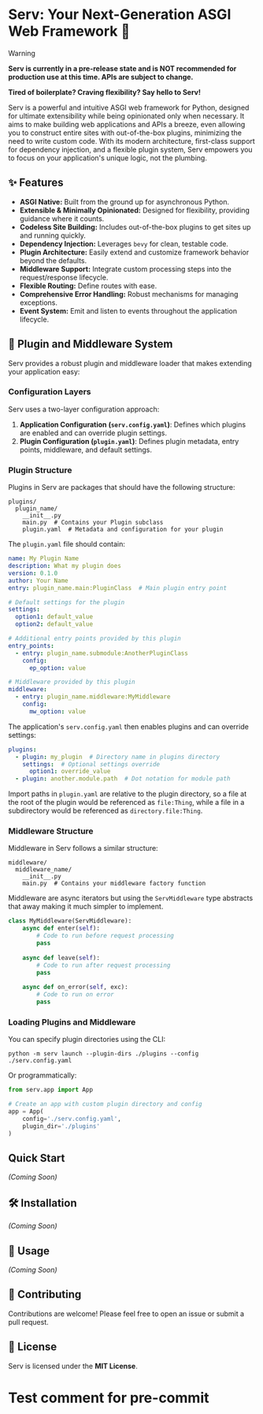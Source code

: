 # Serv: Your Next-Generation ASGI Web Framework 🚀

> [!WARNING]
> **Serv is currently in a pre-release state and is NOT recommended for production use at this time. APIs are subject to change.**

**Tired of boilerplate? Craving flexibility? Say hello to Serv!**

Serv is a powerful and intuitive ASGI web framework for Python, designed for ultimate extensibility while being opinionated only when necessary. It aims to make building web applications and APIs a breeze, even allowing you to construct entire sites with out-of-the-box plugins, minimizing the need to write custom code. With its modern architecture, first-class support for dependency injection, and a flexible plugin system, Serv empowers you to focus on your application's unique logic, not the plumbing.

## ✨ Features

*   **ASGI Native:** Built from the ground up for asynchronous Python.
*   **Extensible & Minimally Opinionated:** Designed for flexibility, providing guidance where it counts.
*   **Codeless Site Building:** Includes out-of-the-box plugins to get sites up and running quickly.
*   **Dependency Injection:** Leverages `bevy` for clean, testable code.
*   **Plugin Architecture:** Easily extend and customize framework behavior beyond the defaults.
*   **Middleware Support:** Integrate custom processing steps into the request/response lifecycle.
*   **Flexible Routing:** Define routes with ease.
*   **Comprehensive Error Handling:** Robust mechanisms for managing exceptions.
*   **Event System:** Emit and listen to events throughout the application lifecycle.

## 🔌 Plugin and Middleware System

Serv provides a robust plugin and middleware loader that makes extending your application easy:

### Configuration Layers

Serv uses a two-layer configuration approach:

1. **Application Configuration (`serv.config.yaml`)**: Defines which plugins are enabled and can override plugin settings.
2. **Plugin Configuration (`plugin.yaml`)**: Defines plugin metadata, entry points, middleware, and default settings.

### Plugin Structure

Plugins in Serv are packages that should have the following structure:

```
plugins/
  plugin_name/
    __init__.py
    main.py  # Contains your Plugin subclass
    plugin.yaml  # Metadata and configuration for your plugin
```

The `plugin.yaml` file should contain:

```yaml
name: My Plugin Name
description: What my plugin does
version: 0.1.0
author: Your Name
entry: plugin_name.main:PluginClass  # Main plugin entry point

# Default settings for the plugin
settings:
  option1: default_value
  option2: default_value

# Additional entry points provided by this plugin
entry_points:
  - entry: plugin_name.submodule:AnotherPluginClass
    config:
      ep_option: value

# Middleware provided by this plugin
middleware:
  - entry: plugin_name.middleware:MyMiddleware
    config:
      mw_option: value
```

The application's `serv.config.yaml` then enables plugins and can override settings:

```yaml
plugins:
  - plugin: my_plugin  # Directory name in plugins directory
    settings:  # Optional settings override
      option1: override_value
  - plugin: another.module.path  # Dot notation for module path
```

Import paths in `plugin.yaml` are relative to the plugin directory, so a file at the root of the plugin would be referenced as `file:Thing`, while a file in a subdirectory would be referenced as `directory.file:Thing`.

### Middleware Structure

Middleware in Serv follows a similar structure:

```
middleware/
  middleware_name/
    __init__.py
    main.py  # Contains your middleware factory function
```

Middleware are async iterators but using the `ServMiddleware` type abstracts that away making it much simpler to implement.

```python
class MyMiddleware(ServMiddleware):
    async def enter(self):
        # Code to run before request processing
        pass
        
    async def leave(self):
        # Code to run after request processing
        pass
        
    async def on_error(self, exc):
        # Code to run on error
        pass
```

### Loading Plugins and Middleware

You can specify plugin directories using the CLI:

```
python -m serv launch --plugin-dirs ./plugins --config ./serv.config.yaml
```

Or programmatically:

```python
from serv.app import App

# Create an app with custom plugin directory and config
app = App(
    config='./serv.config.yaml',
    plugin_dir='./plugins'
)
```

##  Quick Start

*(Coming Soon)*

## 🛠 Installation

*(Coming Soon)*

## 🚀 Usage

*(Coming Soon)*

## 🤝 Contributing

Contributions are welcome! Please feel free to open an issue or submit a pull request.

## 📄 License

Serv is licensed under the **MIT License**.
# Test comment for pre-commit
